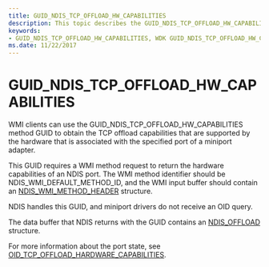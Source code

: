 ```yaml
---
title: GUID_NDIS_TCP_OFFLOAD_HW_CAPABILITIES
description: This topic describes the GUID_NDIS_TCP_OFFLOAD_HW_CAPABILITIES GUID for the NDIS WMI interface.
keywords:
- GUID_NDIS_TCP_OFFLOAD_HW_CAPABILITIES, WDK GUID_NDIS_TCP_OFFLOAD_HW_CAPABILITIES network drivers
ms.date: 11/22/2017
---
```


# GUID_NDIS_TCP_OFFLOAD_HW_CAPABILITIES

WMI clients can use the GUID_NDIS_TCP_OFFLOAD_HW_CAPABILITIES method GUID to obtain the TCP offload capabilities that are supported by the hardware that is associated with the specified port of a miniport adapter.

This GUID requires a WMI method request to return the hardware capabilities of an NDIS port. The WMI method identifier should be NDIS_WMI_DEFAULT_METHOD_ID, and the WMI input buffer should contain an [NDIS_WMI_METHOD_HEADER](/windows-hardware/drivers/ddi/ntddndis/ns-ntddndis-_ndis_wmi_method_header) structure.

NDIS handles this GUID, and miniport drivers do not receive an OID query.

The data buffer that NDIS returns with the GUID contains an [NDIS_OFFLOAD](/windows-hardware/drivers/ddi/ntddndis/ns-ntddndis-_ndis_offload) structure.

For more information about the port state, see [OID_TCP_OFFLOAD_HARDWARE_CAPABILITIES](oid-tcp-offload-hardware-capabilities.md).
